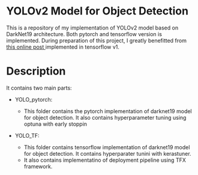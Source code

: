 # YOLOv2 Model for Object Detection

This is a repository of my implementation of YOLOv2 model based on DarkNet19 architecture. Both pytorch and tensorflow version is implemented.
During preparation of this project, I greatly benefitted from <a href=https://fairyonice.github.io/Part_1_Object_Detection_with_Yolo_for_VOC_2014_data_anchor_box_clustering.html> this online post </a> implemented in tensorflow v1.

# Description

It contains two main parts:

- YOLO_pytorch:
  - This folder contains the pytorch implementation of darknet19 model for object detection. It also contains hyperparameter tuning using optuna with early stoppin

- YOLO_TF:
  - This folder contains tensorflow implementation of darknet19 model for object detection. It contains hyperparater tunini with kerastuner.
  - It also contains implementatino of deployment pipeline using TFX framework.
